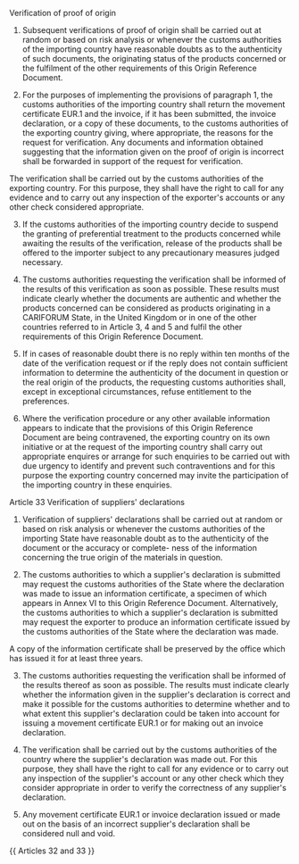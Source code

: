 Verification of proof of origin

1. Subsequent verifications of proof of origin shall be carried out at random or based on risk analysis or whenever the customs authorities of the importing country have reasonable doubts as to the authenticity of such documents, the originating status of the products concerned or the fulfilment of the other requirements of this Origin Reference Document.

2. For the purposes of implementing the provisions of paragraph 1, the customs authorities of the importing country shall return the movement certificate EUR.1 and the invoice, if it has been submitted, the invoice declaration, or a copy of these documents, to the customs authorities of the exporting country giving, where appropriate, the reasons for the request for verification. Any documents and information obtained suggesting that the information given on the proof of origin is incorrect shall be forwarded in support of the request for verification.

The verification shall be carried out by the customs authorities of the exporting country. For this purpose, they shall have the right to call for any evidence and to carry out any inspection of the exporter's accounts or any other check considered appropriate.

3. If the customs authorities of the importing country decide to suspend the granting of preferential treatment to the products concerned while awaiting the results of the verification, release of the products shall be offered to the importer subject to any precautionary measures judged necessary.

4. The customs authorities requesting the verification shall be informed of the results of this verification as soon as possible. These results must indicate clearly whether the documents are authentic and whether the products concerned can be considered as products originating in a CARIFORUM State, in the United Kingdom or in one of the other countries referred to in Article 3, 4 and 5 and fulfil the other requirements of this Origin Reference Document.

5. If in cases of reasonable doubt there is no reply within ten months of the date of the verification request or if the reply does not contain sufficient information to determine the authenticity of the document in question or the real origin of the products, the requesting customs authorities shall, except in exceptional circumstances, refuse entitlement to the preferences.

6. Where the verification procedure or any other available information appears to indicate that the provisions of this Origin Reference Document are being contravened, the exporting country on its own initiative or at the request of the importing country shall carry out appropriate enquires or arrange for such enquiries to be carried out with due urgency to identify and prevent such contraventions and for this purpose the exporting country concerned may invite the participation of the importing country in these enquiries.

Article 33
Verification of suppliers' declarations

1. Verification of suppliers' declarations shall be carried out at random or based on risk analysis or whenever the customs authorities of the importing State have reasonable doubt as to the authenticity of the document or the accuracy or complete- ness of the information concerning the true origin of the materials in question.

2. The customs authorities to which a supplier's declaration is submitted may request the customs authorities of the State where the declaration was made to issue an information certificate, a specimen of which appears in Annex VI to this Origin Reference Document. Alternatively, the customs authorities to which a supplier's declaration is submitted may request the exporter to produce an information certificate issued by the customs authorities of the State where the declaration was made.

A copy of the information certificate shall be preserved by the office which has issued it for at least three years.

3. The customs authorities requesting the verification shall be informed of the results thereof as soon as possible. The results must indicate clearly whether the information given in the supplier's declaration is correct and make it possible for the customs authorities to determine whether and to what extent this supplier's declaration could be taken into account for issuing a movement certificate EUR.1 or for making out an invoice declaration.

4. The verification shall be carried out by the customs authorities of the country where the supplier's declaration was made out. For this purpose, they shall have the right to call for any evidence or to carry out any inspection of the supplier's account or any other check which they consider appropriate in order to verify the correctness of any supplier's declaration.

5. Any movement certificate EUR.1 or invoice declaration issued or made out on the basis of an incorrect supplier's declaration shall be considered null and void.

{{ Articles 32 and 33 }}

